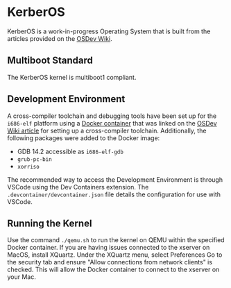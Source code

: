 # KerberOS

KerberOS is a work-in-progress Operating System that is built from the articles provided on the [OSDev Wiki](https://wiki.osdev.org). 

## Multiboot Standard
The KerberOS kernel is multiboot1 compliant. 

## Development Environment
A cross-compiler toolchain and debugging tools have been set up for the `i686-elf` platform using a [Docker container](https://hub.docker.com/r/joshwyant/gcc-cross/) that was linked on the [OSDev Wiki article](https://osdev.org/GCC_Cross-Compiler) for setting up a cross-compiler toolchain. Additionally, the following packages were added to the Docker image:
- GDB 14.2 accessible as `i686-elf-gdb`
- `grub-pc-bin`
- `xorriso`

The recommended way to access the Development Environment is through VSCode using the Dev Containers extension. The `.devcontainer/devcontainer.json` file details the configuration for use with VSCode. 

## Running the Kernel
Use the command `./qemu.sh` to run the kernel on QEMU within the specified Docker container. If you are having issues connected to the xserver on MacOS, install XQuartz. Under the XQuartz menu, select Preferences
Go to the security tab and ensure "Allow connections from network clients" is checked. This will allow the Docker container to connect to the xserver on your Mac.